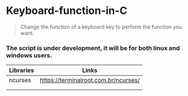 # Keyboard-function-in-C

> Change the function of a keyboard key to perform the function you want.
> 
### The script is under development, it will be for both linux and windows users.

| Libraries |  Links |
| ------ | ------ |
| ncurses | https://terminalroot.com.br/ncurses/
|  | 
|  | 



